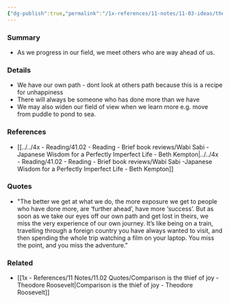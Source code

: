 ```yaml
---
{"dg-publish":true,"permalink":"/1x-references/11-notes/11-03-ideas/the-better-we-get-at-what-we-do-the-more-we-meet-people-who-have-done-more/","noteIcon":""}
---
```



### Summary
- As we progress in our field, we meet others who are way ahead of us.

### Details
- We have our own path - dont look at others path because this is a recipe for unhappiness
- There will always be someone who has done more than we have
- We may also widen our field of view when we learn more e.g. move from puddle to pond to sea. 

### References
- [[../../4x - Reading/41.02 - Reading - Brief book reviews/Wabi Sabi -Japanese Wisdom for a Perfectly Imperfect Life - Beth Kempton\|../../4x - Reading/41.02 - Reading - Brief book reviews/Wabi Sabi -Japanese Wisdom for a Perfectly Imperfect Life - Beth Kempton]]

### Quotes
- "The better we get at what we do, the more exposure we get to people who have done more, are ‘further ahead’, have more ‘success’. But as soon as we take our eyes off our own path and get lost in theirs, we miss the very experience of our own journey. It’s like being on a train, travelling through a foreign country you have always wanted to visit, and then spending the whole trip watching a film on your laptop. You miss the point, and you miss the adventure."

### Related
- [[1x - References/11 Notes/11.02 Quotes/Comparison is the thief of joy - Theodore Roosevelt\|Comparison is the thief of joy - Theodore Roosevelt]]